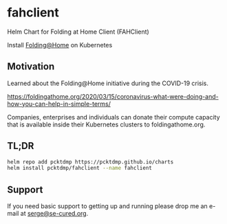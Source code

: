 # fahclient
Helm Chart for Folding at Home Client (FAHClient)

Install [Folding@Home](https://foldingathome.org/) on Kubernetes

## Motivation

Learned about the Folding@Home initiative during the COVID-19 crisis.

https://foldingathome.org/2020/03/15/coronavirus-what-were-doing-and-how-you-can-help-in-simple-terms/

Companies, enterprises and individuals can donate their compute capacity that is available inside their Kubernetes clusters to foldingathome.org.

## TL;DR

```bash
helm repo add pcktdmp https://pcktdmp.github.io/charts
helm install pcktdmp/fahclient --name fahclient
```

## Support

If you need basic support to getting up and running please
drop me an e-mail at <serge@se-cured.org>.